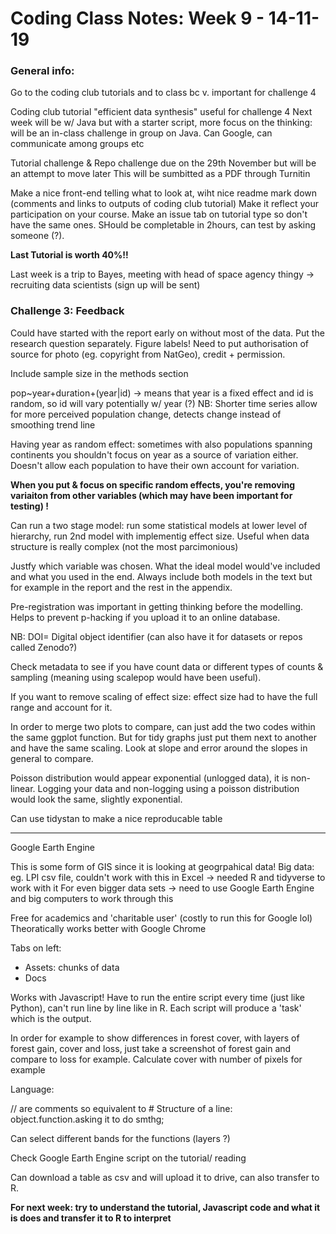 # Coding Class Notes: Week 9 - 14-11-19

### General info:
Go to the coding club tutorials and to class bc v. important for challenge 4

Coding club tutorial "efficient data synthesis" useful for challenge 4 
Next week will be w/ Java but with a starter script, more focus on the thinking: will be an in-class challenge in group on Java.
Can Google, can communicate among groups etc

Tutorial challenge & Repo challenge due on the 29th November but will be an attempt to move later
This will be sumbitted as a PDF through Turnitin 

Make a nice front-end telling what to look at, wiht nice readme mark down (comments and links to outputs of coding club tutorial)
Make it reflect your participation on your course.
Make an issue tab on tutorial type so don't have the same ones. SHould be completable in 2hours, can test by asking someone (?). 


**Last Tutorial is worth 40%!!**

Last week is a trip to Bayes, meeting with head of space agency thingy -> recruiting data scientists (sign up will be sent)



### Challenge 3: Feedback

Could have started with the report early on without most of the data. Put the research question separately. 
Figure labels! Need to put authorisation of source for photo (eg. copyright from NatGeo), credit + permission.

Include sample size in the methods section

pop~year+duration+(year|id) -> means that year is a fixed effect and id is random, so id will vary potentially w/ year (?)
NB: Shorter time series allow for more perceived population change, detects change instead of smoothing trend line

Having year as random effect: 
sometimes with also populations spanning continents you shouldn't focus on year as a source of variation either. Doesn't allow each population to have their own account for variation.

**When you put & focus on specific random effects, you're removing variaiton from other variables (which may have been important for testing) !**

Can run a two stage model: run some statistical models at lower level of hierarchy, 
run 2nd model with implementig effect size. Useful when data structure is really complex (not the most parcimonious) 

Justfy which variable was chosen. What the ideal model would've included and what you used in the end. Always include both models in the text but for example in the report and the rest in the appendix.  

Pre-registration was important in getting thinking before the modelling. Helps to prevent p-hacking if you upload it  to an online database.


NB: DOI= Digital object identifier (can also have it for datasets or repos called Zenodo?)

Check metadata to see if you have count data or different types of counts & sampling (meaning using scalepop would have been useful). 

If you want to remove scaling of effect size: effect size had to have the full range and account for it.

In order to merge two plots to compare, can just add the two codes within the same ggplot function.
But for tidy graphs just put them next to another and have the same scaling.
Look at slope and error around the slopes in general to compare.

Poisson distribution would appear exponential (unlogged data), it is non-linear. 
Logging your data and non-logging using a poisson distribution would look the same, slightly exponential. 

Can use tidystan to make a nice reproducable table


----

Google Earth Engine 

This is some form of GIS since it is looking at geogrpahical data! 
Big data: eg. LPI csv file, couldn't work with this in Excel -> needed R and tidyverse to work with it
For even bigger data sets -> need to use Google Earth Engine and big computers to work through this

Free for academics and 'charitable user' (costly to run this for Google lol)
Theoratically works better with Google Chrome

Tabs on left:
- Assets: chunks of data
- Docs

Works with Javascript! Have to run the entire script every time (just like Python), can't run line by line like in R.
Each script will produce a 'task' which is the output. 

In order for example to show differences in forest cover, with layers of forest gain, cover and loss, just take a screenshot of forest gain and compare to loss for example. 
Calculate cover with number of pixels for example

Language:

// are comments so equivalent to #
Structure of a line:
object.function.asking it to do smthg;


Can select different bands for the functions (layers ?)

Check Google Earth Engine script on the tutorial/ reading

Can download a table as csv and will upload it to drive, can also transfer to R.

**For next week: try to understand the tutorial, Javascript code and what it is does and transfer it to R to interpret**













